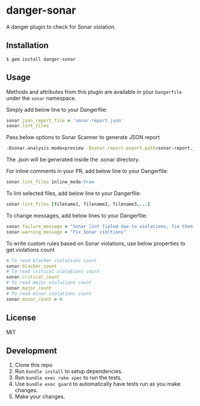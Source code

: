 # danger-sonar

A danger plugin to check for Sonar violation.

## Installation

    $ gem install danger-sonar

## Usage

Methods and attributes from this plugin are available in
your `Dangerfile` under the `sonar` namespace.

Simply add below line to your Dangerfile:

```ruby
sonar.json_report_file = 'sonar-report.json'
sonar.lint_files
```

Pass below options to Sonar Scanner to generate JSON report

```sh
-Dsonar.analysis.mode=preview -Dsonar.report.export.path=sonar-report.json
```
The .json will be generated inside the .sonar directory.

For inline comments in your PR, add below line to your Dangerfile:

```ruby
sonar.lint_files inline_mode:true
```

To lint selected files, add below line to your Dangerfile:

```ruby
sonar.lint_files [filename1, filename2, filename3,...]
```

To change messages, add below lines to your Dangerfile:

```ruby
sonar.failure_message = "Sonar lint fialed due to violations, fix them to merge your PR"
sonar.warning_message = "Fix Sonar violtions"
```

To write custom rules based on Sonar violations, use below properties to get violations count
```ruby
# To read blocker violations count
sonar.blocker_count 
# To read critical violations count
sonar.critical_count
# To read major violations count
sonar.major_count
# To read minor violations count
sonar.minor_count > 0
```

## License
MIT    

## Development

1. Clone this repo
2. Run `bundle install` to setup dependencies.
3. Run `bundle exec rake spec` to run the tests.
4. Use `bundle exec guard` to automatically have tests run as you make changes.
5. Make your changes.
